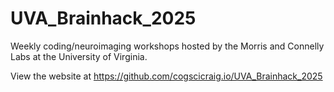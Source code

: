 # UVA_Brainhack_2025
Weekly coding/neuroimaging workshops hosted by the Morris and Connelly Labs at the University of Virginia.

View the website at https://github.com/cogscicraig.io/UVA_Brainhack_2025
